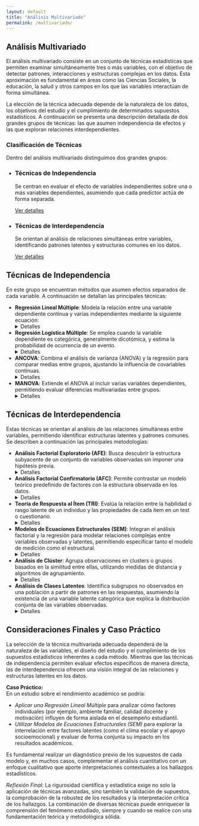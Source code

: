 ```yaml
---
layout: default
title: "Análisis Multivariado"
permalink: /multivariado/
---
```


<!-- Carga MathJax para mostrar ecuaciones en formato LaTeX -->
<script type="text/javascript" async
  src="https://polyfill.io/v3/polyfill.min.js?features=es6"></script>
<script type="text/javascript" async
  id="MathJax-script" src="https://cdn.jsdelivr.net/npm/mathjax@3/es5/tex-mml-chtml.js"></script>

<section class="contenido">
  <h2>Análisis Multivariado</h2>
  <p>
    El análisis multivariado consiste en un conjunto de técnicas estadísticas que permiten examinar simultáneamente tres o más variables, con el objetivo de detectar patrones, interacciones y estructuras complejas en los datos. Esta aproximación es fundamental en áreas como las Ciencias Sociales, la educación, la salud y otros campos en los que las variables interactúan de forma simultánea.
  </p>
  <p>
    La elección de la técnica adecuada depende de la naturaleza de los datos, los objetivos del estudio y el cumplimiento de determinados supuestos estadísticos. A continuación se presenta una descripción detallada de dos grandes grupos de técnicas: las que asumen independencia de efectos y las que exploran relaciones interdependientes.
  </p>

  <h3>Clasificación de Técnicas</h3>
  <p>
    Dentro del análisis multivariado distinguimos dos grandes grupos:
  </p>

  <ul class="cards">
    <li class="card">
      <h3>Técnicas de Independencia</h3>
      <p>
        Se centran en evaluar el efecto de variables independientes sobre una o más variables dependientes, asumiendo que cada predictor actúa de forma separada.
      </p>
      <a href="#independencia" class="btn-secundario">Ver detalles</a>
    </li>
    <li class="card">
      <h3>Técnicas de Interdependencia</h3>
      <p>
        Se orientan al análisis de relaciones simultáneas entre variables, identificando patrones latentes y estructuras comunes en los datos.
      </p>
      <a href="#interdependencia" class="btn-secundario">Ver detalles</a>
    </li>
  </ul>
</section>

<section class="contenido" id="independencia">
  <h2>Técnicas de Independencia</h2>
  <p>
    En este grupo se encuentran métodos que asumen efectos separados de cada variable. A continuación se detallan las principales técnicas:
  </p>
  <ul>
    <li>
      <strong>Regresión Lineal Múltiple</strong>:  
      Modela la relación entre una variable dependiente continua y varias independientes mediante la siguiente ecuación:
      <details>
        <summary>Detalles</summary>
        <p>
          <em>Ecuación:</em> 
          $$ y = \beta_0 + \beta_1 x_1 + \beta_2 x_2 + \dots + \beta_k x_k + \varepsilon $$
        </p>
        <p>
          <em>Definición de Parámetros:</em>
          <ul>
            <li><strong>\(y\)</strong>: Variable dependiente.</li>
            <li><strong>\(\beta_0\)</strong>: Intercepto o constante.</li>
            <li><strong>\(\beta_i\)</strong>: Coeficientes que representan el efecto de cada variable independiente \(x_i\) sobre \(y\).</li>
            <li><strong>\(\varepsilon\)</strong>: Término de error o perturbación aleatoria.</li>
          </ul>
        </p>
        <p>
          <em>Supuestos:</em>
          <ul>
            <li><strong>Linealidad:</strong> La relación entre cada predictor y la variable dependiente es lineal.</li>
            <li><strong>Independencia:</strong> Los errores son independientes entre sí.</li>
            <li><strong>Homoscedasticidad:</strong> La varianza de los errores es constante a lo largo de los valores de los predictores.</li>
            <li><strong>Normalidad de errores:</strong> Los errores se distribuyen normalmente.</li>
            <li><strong>No multicolinealidad:</strong> Las variables independientes no están excesivamente correlacionadas.</li>
          </ul>
        </p>
        <p>
          <em>Ejemplo:</em> Analizar el impacto de factores socioeconómicos (como nivel educativo, ingresos y condiciones de vivienda) en el rendimiento escolar.
        </p>
        <p>
          <em>Reflexión Crítica:</em> Aunque es una herramienta poderosa para la predicción y explicación, la regresión lineal múltiple es sensible a valores atípicos y a la multicolinealidad. Es crucial validar los supuestos antes de interpretar los coeficientes y considerar métodos alternativos si dichos supuestos se violan.
        </p>
      </details>
    </li>
    <li>
      <strong>Regresión Logística Múltiple</strong>:  
      Se emplea cuando la variable dependiente es categórica, generalmente dicotómica, y estima la probabilidad de ocurrencia de un evento.
      <details>
        <summary>Detalles</summary>
        <p>
          <em>Ecuación:</em> 
          $$ \log\left(\frac{p}{1-p}\right) = \beta_0 + \beta_1 x_1 + \dots + \beta_k x_k $$
        </p>
        <p>
          <em>Definición de Parámetros:</em>
          <ul>
            <li><strong>\(p\)</strong>: Probabilidad de que ocurra el evento de interés.</li>
            <li><strong>\(\beta_0\)</strong> y <strong>\(\beta_i\)</strong>: Coeficientes del modelo que, a través de la función logit, relacionan los predictores con la probabilidad.</li>
          </ul>
        </p>
        <p>
          <em>Supuestos:</em>
          <ul>
            <li><strong>Independencia de observaciones:</strong> Cada observación es independiente de las demás.</li>
            <li><strong>Linealidad en el logit:</strong> La relación entre las variables continuas y el logit de la probabilidad es lineal.</li>
            <li><strong>No multicolinealidad:</strong> Las variables independientes deben estar poco correlacionadas entre sí.</li>
          </ul>
        </p>
        <p>
          <em>Ejemplo:</em> Clasificar pacientes en función del riesgo de desarrollar una enfermedad, donde la variable respuesta es "enfermo" vs. "no enfermo".
        </p>
        <p>
          <em>Reflexión Crítica:</em> La regresión logística permite interpretar los efectos en términos de odds ratios, pero es fundamental verificar el ajuste del modelo y la linealidad en el logit para evitar interpretaciones erróneas.
        </p>
      </details>
    </li>
    <li>
      <strong>ANCOVA</strong>:  
      Combina el análisis de varianza (ANOVA) y la regresión para comparar medias entre grupos, ajustando la influencia de covariables continuas.
      <details>
        <summary>Detalles</summary>
        <p>
          <em>Ecuación:</em> 
          $$ y_{ij} = \mu + \tau_i + \beta (x_{ij} - \bar{x}) + \varepsilon_{ij} $$
        </p>
        <p>
          <em>Definición de Parámetros:</em>
          <ul>
            <li><strong>\(y_{ij}\)</strong>: Valor de la variable dependiente para el sujeto \(j\) en el grupo \(i\).</li>
            <li><strong>\(\mu\)</strong>: Media general.</li>
            <li><strong>\(\tau_i\)</strong>: Efecto del grupo \(i\).</li>
            <li><strong>\(\beta\)</strong>: Coeficiente asociado a la covariable \(x\).</li>
            <li><strong>\(\varepsilon_{ij}\)</strong>: Error aleatorio.</li>
          </ul>
        </p>
        <p>
          <em>Supuestos:</em>
          <ul>
            <li><strong>Normalidad:</strong> Los residuos se distribuyen normalmente.</li>
            <li><strong>Homoscedasticidad:</strong> Varianza constante de los errores.</li>
            <li><strong>Homogeneidad de pendientes:</strong> La relación entre la covariable y la variable dependiente es similar en todos los grupos.</li>
          </ul>
        </p>
        <p>
          <em>Ejemplo:</em> Comparar el rendimiento académico de diferentes escuelas controlando por la edad de los estudiantes.
        </p>
        <p>
          <em>Reflexión Crítica:</em> La ANCOVA es muy útil para ajustar efectos de covariables, pero es esencial comprobar la homogeneidad de las pendientes, ya que su violación puede distorsionar las comparaciones entre grupos.
        </p>
      </details>
    </li>
    <li>
      <strong>MANOVA</strong>:  
      Extiende el ANOVA al incluir varias variables dependientes, permitiendo evaluar diferencias multivariadas entre grupos.
      <details>
        <summary>Detalles</summary>
        <p>
          <em>Concepto:</em>  
          Se analizan conjuntamente varias variables dependientes. Se utilizan estadísticos como Wilks' Lambda, Pillai's Trace, Hotelling's Trace o Roy's Largest Root para determinar diferencias globales entre grupos.
        </p>
        <p>
          <em>Supuestos:</em>
          <ul>
            <li><strong>Multivariante normalidad:</strong> Las combinaciones lineales de las variables dependientes se distribuyen normalmente.</li>
            <li><strong>Homogeneidad de matrices de covarianza:</strong> La estructura de covarianza es similar entre los grupos.</li>
            <li><strong>Independencia:</strong> Las observaciones son independientes.</li>
          </ul>
        </p>
        <p>
          <em>Ejemplo:</em> Evaluar el impacto de un programa de intervención en la salud mental, considerando variables como niveles de ansiedad, depresión y estrés simultáneamente.
        </p>
        <p>
          <em>Reflexión Crítica:</em> La MANOVA ofrece una perspectiva integral sobre el efecto de las variables independientes, pero su robustez depende en gran medida del cumplimiento de supuestos multivariados y del tamaño muestral adecuado.
        </p>
      </details>
    </li>
  </ul>
</section>

<section class="contenido" id="interdependencia">
  <h2>Técnicas de Interdependencia</h2>
  <p>
    Estas técnicas se orientan al análisis de las relaciones simultáneas entre variables, permitiendo identificar estructuras latentes y patrones comunes. Se describen a continuación las principales metodologías:
  </p>
  <ul>
    <li>
      <strong>Análisis Factorial Exploratorio (AFE)</strong>:  
      Busca descubrir la estructura subyacente de un conjunto de variables observadas sin imponer una hipótesis previa.
      <details>
        <summary>Detalles</summary>
        <p>
          <em>Modelo Factorial:</em>  
          $$ \mathbf{X} = \mathbf{\Lambda} \mathbf{F} + \mathbf{\varepsilon} $$
        </p>
        <p>
          <em>Definición de Parámetros:</em>
          <ul>
            <li><strong>\(\mathbf{X}\)</strong>: Vector de variables observadas.</li>
            <li><strong>\(\mathbf{\Lambda}\)</strong>: Matriz de cargas factoriales que indica la relación entre cada variable y los factores.</li>
            <li><strong>\(\mathbf{F}\)</strong>: Vector de factores latentes.</li>
            <li><strong>\(\mathbf{\varepsilon}\)</strong>: Errores específicos o únicos de cada variable.</li>
          </ul>
        </p>
        <p>
          <em>Supuestos:</em>
          <ul>
            <li>Existe correlación suficiente entre las variables observadas.</li>
            <li>Linealidad en las relaciones entre variables y factores.</li>
            <li>Adecuación muestral (índices KMO y prueba de esfericidad de Bartlett).</li>
            <li>Independencia de los errores.</li>
          </ul>
        </p>
        <p>
          <em>Ejemplo:</em> Descubrir dimensiones subyacentes en un cuestionario de personalidad, donde distintas preguntas se agrupan en factores como extroversión, neuroticismo y apertura.
        </p>
        <p>
          <em>Reflexión Crítica:</em> Si bien la AFE es útil para explorar la estructura de los datos, su interpretación puede ser subjetiva y depender de decisiones metodológicas (por ejemplo, el número de factores a extraer). Es recomendable contrastar sus resultados con análisis confirmatorios.
        </p>
      </details>
    </li>
    <li>
      <strong>Análisis Factorial Confirmatorio (AFC)</strong>:  
      Permite contrastar un modelo teórico predefinido de factores con la estructura observada en los datos.
      <details>
        <summary>Detalles</summary>
        <p>
          <em>Modelo:</em>  
          Se establece a priori la asignación de variables a factores, de modo similar al modelo factorial exploratorio.
        </p>
        <p>
          <em>Parámetros y Estadísticos de Ajuste:</em>
          <ul>
            <li>Coeficientes de carga factorial.</li>
            <li>Índices de bondad de ajuste: Chi-cuadrado, CFI (Comparative Fit Index), RMSEA (Root Mean Square Error of Approximation), SRMR (Standardized Root Mean Square Residual), entre otros.</li>
          </ul>
        </p>
        <p>
          <em>Supuestos:</em>
          <ul>
            <li>Multivariante normalidad de las variables.</li>
            <li>Adecuada especificación del modelo teórico.</li>
            <li>Suficiente tamaño muestral para obtener estimaciones estables.</li>
          </ul>
        </p>
        <p>
          <em>Ejemplo:</em> Validar la estructura teórica de una escala de autoestima, donde se espera que ciertos ítems midan dimensiones específicas del constructo.
        </p>
        <p>
          <em>Reflexión Crítica:</em> El AFC es una herramienta poderosa para confirmar hipótesis teóricas, pero su éxito depende de una formulación previa rigurosa y del cumplimiento de supuestos estadísticos. Los índices de ajuste deben interpretarse conjuntamente.
        </p>
      </details>
    </li>
    <li>
      <strong>Teoría de Respuesta al Ítem (TRI)</strong>:  
      Evalúa la relación entre la habilidad o rasgo latente de un individuo y las propiedades de cada ítem en un test o cuestionario.
      <details>
        <summary>Detalles</summary>
        <p>
          <em>Modelos Básicos:</em>
          <br>
          <strong>Modelo de 1 Parámetro (Rasch):</strong> 
          $$ \log\left(\frac{P_{ij}}{1-P_{ij}}\right) = \theta_i - b_j $$
          <br>
          <strong>Modelo de 2 Parámetros:</strong>
          $$ \log\left(\frac{P_{ij}}{1-P_{ij}}\right) = a_j (\theta_i - b_j) $$
        </p>
        <p>
          <em>Definición de Parámetros:</em>
          <ul>
            <li><strong>\(P_{ij}\)</strong>: Probabilidad de que el individuo \(i\) responda correctamente al ítem \(j\).</li>
            <li><strong>\(\theta_i\)</strong>: Habilidad o rasgo latente del individuo \(i\).</li>
            <li><strong>\(b_j\)</strong>: Dificultad del ítem \(j\).</li>
            <li><strong>\(a_j\)</strong>: Parámetro de discriminación del ítem \(j\) (presente en modelos de 2 o más parámetros).</li>
          </ul>
        </p>
        <p>
          <em>Supuestos:</em>
          <ul>
            <li><strong>Independencia local:</strong> Las respuestas a los ítems son independientes entre sí, condicionadas a la habilidad \(\theta\).</li>
            <li><strong>Monotonía:</strong> La probabilidad de respuesta correcta aumenta con la habilidad.</li>
            <li><strong>Invariancia del ítem:</strong> Los parámetros del ítem se mantienen constantes en diferentes subgrupos.</li>
          </ul>
        </p>
        <p>
          <em>Ejemplo:</em> Análisis de ítems en exámenes estandarizados para evaluar el rendimiento académico, permitiendo calibrar la dificultad y discriminación de cada pregunta.
        </p>
        <p>
          <em>Reflexión Crítica:</em> La TRI ofrece una visión detallada tanto del desempeño individual como de las propiedades de los ítems, pero requiere muestras grandes y un diseño adecuado del test para asegurar la estabilidad y validez de las estimaciones.
        </p>
      </details>
    </li>
    <li>
      <strong>Modelos de Ecuaciones Estructurales (SEM)</strong>:  
      Integran el análisis factorial y la regresión para modelar relaciones complejas entre variables observadas y latentes, permitiendo especificar tanto el modelo de medición como el estructural.
      <details>
        <summary>Detalles</summary>
        <p>
          <em>Componentes del Modelo:</em>
          <br>
          <strong>Modelo de Medición:</strong>
          <br>
          $$ y = \Lambda_y \eta + \varepsilon \quad \text{y} \quad x = \Lambda_x \xi + \delta $$
          <br>
          <strong>Modelo Estructural:</strong>
          <br>
          $$ \eta = B \eta + \Gamma \xi + \zeta $$
        </p>
        <p>
          <em>Definición de Parámetros:</em>
          <ul>
            <li><strong>\(y\)</strong> y <strong>\(x\)</strong>: Variables observadas (endógenas y exógenas, respectivamente).</li>
            <li><strong>\(\eta\)</strong> y <strong>\(\xi\)</strong>: Variables latentes dependientes e independientes.</li>
            <li><strong>\(\Lambda_y\)</strong> y <strong>\(\Lambda_x\)</strong>: Matrices de cargas factoriales.</li>
            <li><strong>\(B\)</strong> y <strong>\(\Gamma\)</strong>: Coeficientes que describen las relaciones estructurales entre variables latentes.</li>
            <li><strong>\(\varepsilon\)</strong>, <strong>\(\delta\)</strong> y <strong>\(\zeta\)</strong>: Errores de medición y perturbaciones estructurales.</li>
          </ul>
        </p>
        <p>
          <em>Supuestos:</em>
          <ul>
            <li>Multivariante normalidad de las variables observadas.</li>
            <li>Tamaño muestral suficientemente grande.</li>
            <li>Correcta especificación del modelo teórico.</li>
            <li>Independencia de errores y ausencia de correlaciones no modeladas.</li>
          </ul>
        </p>
        <p>
          <em>Ejemplo:</em> Evaluar un modelo teórico en psicología donde se examina cómo factores socioeconómicos y emocionales (variables latentes) influyen en la salud mental, integrando indicadores observados de cada constructo.
        </p>
        <p>
          <em>Reflexión Crítica:</em> El SEM permite abordar relaciones complejas y mediaciones, pero su correcta aplicación depende de una formulación teórica sólida y del riguroso cumplimiento de supuestos. La interpretación de los índices de ajuste requiere una visión global del modelo y, en ocasiones, la consideración de modelos alternativos.
        </p>
      </details>
    </li>
    <li>
      <strong>Análisis de Clúster</strong>:  
      Agrupa observaciones en clusters o grupos basados en la similitud entre ellas, utilizando medidas de distancia y algoritmos de agrupamiento.
      <details>
        <summary>Detalles</summary>
        <p>
          <em>Enfoques y Ecuación (en el caso de K-means):</em>
          <br>
          Se busca minimizar la suma de distancias cuadráticas entre cada observación y el centroide del clúster:
          $$ \min \sum_{j=1}^{K} \sum_{x_i \in C_j} \|x_i - \mu_j\|^2 $$
        </p>
        <p>
          <em>Definición de Parámetros:</em>
          <ul>
            <li><strong>\(x_i\)</strong>: Vector de características de la observación \(i\).</li>
            <li><strong>\(C_j\)</strong>: Conjunto de observaciones asignadas al clúster \(j\).</li>
            <li><strong>\(\mu_j\)</strong>: Centroide (media) del clúster \(j\).</li>
            <li><strong>K</strong>: Número de clústeres especificado a priori.</li>
          </ul>
        </p>
        <p>
          <em>Supuestos:</em>
          <ul>
            <li>Los clústeres tienen forma aproximadamente esférica y tamaños similares.</li>
            <li>La elección del número de clústeres es crucial y debe justificarse mediante criterios (como el método del codo o índices de validez interna).</li>
          </ul>
        </p>
        <p>
          <em>Ejemplo:</em> Segmentación de clientes en función de sus hábitos de consumo y características demográficas.
        </p>
        <p>
          <em>Reflexión Crítica:</em> Los métodos de clúster son altamente útiles para la segmentación, pero los resultados pueden ser sensibles a la estandarización de las variables, a la selección del algoritmo y a la medida de distancia utilizada. Es recomendable validar los grupos obtenidos con análisis adicionales.
        </p>
      </details>
    </li>
    <li>
      <strong>Análisis de Clases Latentes</strong>:  
      Identifica subgrupos no observados en una población a partir de patrones en las respuestas, asumiendo la existencia de una variable latente categórica que explica la distribución conjunta de las variables observadas.
      <details>
        <summary>Detalles</summary>
        <p>
          <em>Modelo:</em>
          Se asume que la probabilidad conjunta de las respuestas se expresa como:
          $$ P(\mathbf{Y} = \mathbf{y}) = \sum_{c=1}^{C} \pi_c \prod_{j=1}^{J} P(Y_j = y_j \mid c) $$
        </p>
        <p>
          <em>Definición de Parámetros:</em>
          <ul>
            <li><strong>\(\pi_c\)</strong>: Probabilidad de pertenencia a la clase latente \(c\).</li>
            <li><strong>\(Y_j\)</strong>: Respuesta observada en el ítem \(j\).</li>
            <li><strong>\(C\)</strong>: Número total de clases latentes.</li>
          </ul>
        </p>
        <p>
          <em>Supuestos:</em>
          <ul>
            <li><strong>Independencia local:</strong> Las respuestas a los ítems son independientes, condicionadas a la pertenencia a la clase latente.</li>
            <li>La estructura de clases es la misma en toda la muestra.</li>
          </ul>
        </p>
        <p>
          <em>Ejemplo:</em> Identificar perfiles de consumidores a partir de sus respuestas a un cuestionario de hábitos de compra, permitiendo descubrir segmentos con comportamientos diferenciados.
        </p>
        <p>
          <em>Reflexión Crítica:</em> El análisis de clases latentes es especialmente valioso para la segmentación basada en patrones de respuesta, pero la elección del número de clases y la interpretación de las mismas requieren una combinación de criterios estadísticos y teóricos, además de validaciones externas.
        </p>
      </details>
    </li>
  </ul>
</section>

<section class="contenido">
  <h2>Consideraciones Finales y Caso Práctico</h2>
  <p>
    La selección de la técnica multivariada adecuada dependerá de la naturaleza de las variables, el diseño del estudio y el cumplimiento de los supuestos estadísticos inherentes a cada método. Mientras que las técnicas de independencia permiten evaluar efectos específicos de manera directa, las de interdependencia ofrecen una visión integral de las relaciones y estructuras latentes en los datos.
  </p>
  <p>
    <strong>Caso Práctico:</strong><br>
    En un estudio sobre el rendimiento académico se podría:
  </p>
  <ul>
    <li>
      <em>Aplicar una Regresión Lineal Múltiple</em> para analizar cómo factores individuales (por ejemplo, ambiente familiar, calidad docente y motivación) influyen de forma aislada en el desempeño estudiantil.
    </li>
    <li>
      <em>Utilizar Modelos de Ecuaciones Estructurales (SEM)</em> para explorar la interrelación entre factores latentes (como el clima escolar y el apoyo socioemocional) y evaluar de forma conjunta su impacto en los resultados académicos.
    </li>
  </ul>
  <p>
    Es fundamental realizar un diagnóstico previo de los supuestos de cada modelo y, en muchos casos, complementar el análisis cuantitativo con un enfoque cualitativo que aporte interpretaciones contextuales a los hallazgos estadísticos.
  </p>
  <p>
    <em>Reflexión Final:</em> La rigurosidad científica y estadística exige no solo la aplicación de técnicas avanzadas, sino también la validación de supuestos, la comprobación de la robustez de los resultados y la interpretación crítica de los hallazgos. La combinación de diversas técnicas puede enriquecer la comprensión del fenómeno estudiado, siempre y cuando se realice con una fundamentación teórica y metodológica sólida.
  </p>
</section>

